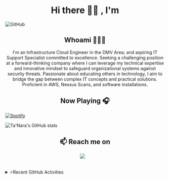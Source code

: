 <h1 align="center">Hi there 👋🏾 , I'm </h1>

![GitHub](https://github.com/taylortn/taylortn/assets/161537665/55874b4b-9910-448e-a8cd-74ec9c9eb2ed)

<h2 align="center">  Whoami 👩🏾‍💻</h2>
<p align="center">
I'm an Infrastructure Cloud Engineer in the DMV Area; and aspiring IT Support Specialist committed to excellence. Seeking a challenging position at a forward-thinking company where I can leverage my technical expertise and innovative mindset to safeguard organizational systems against security threats. Passionate about educating others in technology, I aim to bridge the gap between complex IT concepts and practical solutions. Proficient in AWS, Nessus Scans, and software installations.
 <br>

 <h2 align="center">Now Playing 🎧</h2>

 
[![Spotify](https://now-playing-murex.vercel.app/api/spotify)](https://open.spotify.com/user/312u2ozgni7szbjo3gx5l6lhpi5e)



<!--
 <details>
 <summary>⚡ GitHub Stats</summary>
 </details>
 -->
![Ta'Nara's GitHub stats](https://github-readme-stats-ebon-chi.vercel.app/api?username=taylortn&show_icons=true&theme=radical)

 <h2 align="center"></h2>
 
<h2  align="center">📫 Reach me on</h2>
<p align="center">
  <a target="_blank"href="https://www.linkedin.com/in/taylortanara/"><img src="https://img.shields.io/badge/linkedin-%230077B5.svg?&style=for-the-badge&logo=linkedin&logoColor=white" /></a>&nbsp;&nbsp;&nbsp;&nbsp;
 <h2 align="center"></h2>

 <details>
  <summary>⚡Recent GitHub Activities</summary>
  <!--START_SECTION:activity-->
 </details>
 
 
 
 
 <!--
**taylortn/taylortn** is a ✨ _special_ ✨ repository because its `README.md` (this file) appears on your GitHub profile.

Here are some ideas to get you started:

- 🔭 I’m currently working on ...
- 🌱 I’m currently learning ...
- 👯 I’m looking to collaborate on ...
- 🤔 I’m looking for help with ...
- 💬 Ask me about ...
- 📫 How to reach me: ...
- 😄 Pronouns: ...
- ⚡ Fun fact: ...
-->

